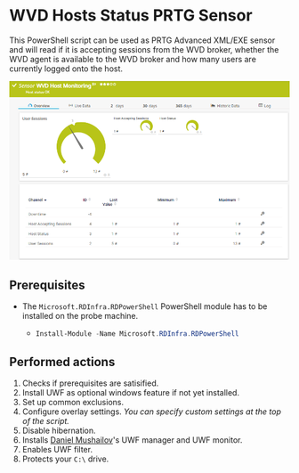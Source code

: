 # WVD Hosts Status PRTG Sensor

This PowerShell script can be used as  PRTG Advanced XML/EXE sensor and will read if it is accepting sessions from the WVD broker, whether the WVD agent is available to the WVD broker and how many users are currently logged onto the host.

![Screenshot](https://github.com/PylsaPylsa/Powershell/raw/master/WVD%20Hosts%20Status%20PRTG%20Status/screenshot.png)

## Prerequisites

* The `Microsoft.RDInfra.RDPowerShell` PowerShell module has to be installed on the probe machine.

  * ```powershell
    Install-Module -Name Microsoft.RDInfra.RDPowerShell
    ```

    

## Performed actions

1. Checks if prerequisites are satisified.
2. Install UWF as optional windows feature if not yet installed.
3. Set up common exclusions.
4. Configure overlay settings. *You can specify custom settings at the top of the script.*
5. Disable hibernation.
6. Installs [Daniel Mushailov](https://github.com/dmushail)'s UWF manager and UWF monitor.
7. Enables UWF filter.
8. Protects your `C:\` drive.